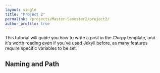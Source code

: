 ```yaml
---
layout: single
title: "Project 2"
permalink: /projects/Master-Semester2/project2/
author_profile: true
---
```


This tutorial will guide you how to write a post in the _Chirpy_ template, and it's worth reading even if you've used Jekyll before, as many features require specific variables to be set.

## Naming and Path
